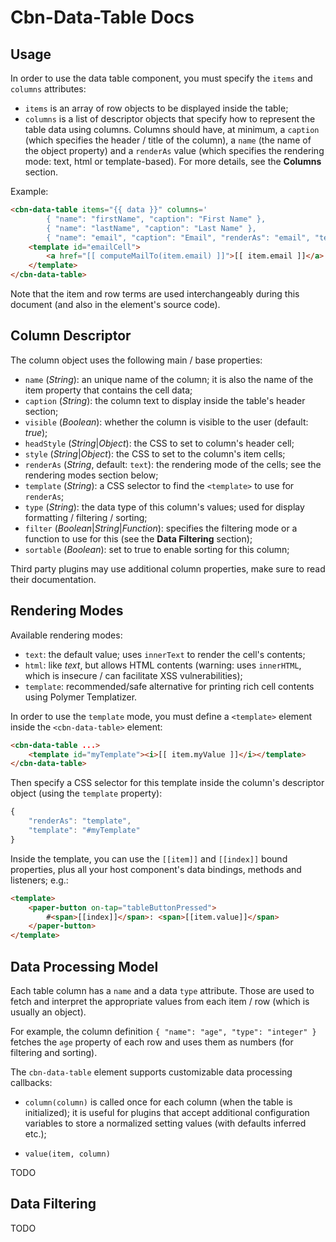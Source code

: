 Cbn-Data-Table Docs
===================

Usage
-----

In order to use the data table component, you must specify the `items` and `columns` attributes:

- `items` is an array of row objects to be displayed inside the table;
- `columns` is a list of descriptor objects that specify how to represent the table data using columns. 
  Columns should have, at minimum, a `caption` (which specifies the header / title of the column), a `name` (the name 
  of the object property) and a `renderAs` value (which specifies the rendering mode: text, html or template-based). 
  For more details, see the **Columns** section.

Example: 

```html
<cbn-data-table items="{{ data }}" columns='
		{ "name": "firstName", "caption": "First Name" },
		{ "name": "lastName", "caption": "Last Name" },
		{ "name": "email", "caption": "Email", "renderAs": "email", "template": "emailCell" }'>
	<template id="emailCell">
		<a href="[[ computeMailTo(item.email) ]]">[[ item.email ]]</a>
	</template>
</cbn-data-table>
```

Note that the item and row terms are used interchangeably during this document (and also in the element's source code).

Column Descriptor
-----------------

The column object uses the following main / base properties:

- `name` (*String*): an unique name of the column; it is also the name of the item property that contains the cell data;
- `caption` (*String*): the column text to display inside the table's header section;
- `visible` (*Boolean*): whether the column is visible to the user (default: *true*);
- `headStyle` (*String*|*Object*): the CSS to set to column's header cell;
- `style` (*String*|*Object*): the CSS to set to the column's item cells;
- `renderAs` (*String*, default: `text`): the rendering mode of the cells; see the rendering modes section below;
- `template` (*String*): a CSS selector to find the `<template>` to use for `renderAs`;
- `type` (*String*): the data type of this column's values; used for display formatting / filtering / sorting;
- `filter` (*Boolean*|*String*|*Function*): specifies the filtering mode or a function to use for this (see the 
  **Data Filtering** section);
- `sortable` (*Boolean*): set to true to enable sorting for this column;

Third party plugins may use additional column properties, make sure to read their documentation.


Rendering Modes
---------------

Available rendering modes:

* `text`: the default value; uses `innerText` to render the cell's contents;
* `html`: like *text*, but allows HTML contents (warning: uses `innerHTML`, which is insecure / can facilitate XSS 
  vulnerabilities);
* `template`: recommended/safe alternative for printing rich cell contents using Polymer Templatizer.

In order to use the `template` mode, you must define a `<template>` element inside the `<cbn-data-table>` element: 
```html
<cbn-data-table ...>
	<template id="myTemplate"><i>[[ item.myValue ]]</i></template>
</cbn-data-table>
```

Then specify a CSS selector for this template inside the column's descriptor object (using the `template` property):
```javascript
{
	"renderAs": "template",
	"template": "#myTemplate"
}
```

Inside the template, you can use the `[[item]]` and `[[index]]` bound properties, plus all your host component's data 
bindings, methods and listeners; e.g.:
```html
<template>
	<paper-button on-tap="tableButtonPressed">
		#<span>[[index]]</span>: <span>[[item.value]]</span>
	</paper-button>
</template>
```


Data Processing Model
---------------------

Each table column has a `name` and a data `type` attribute. Those are used to fetch and interpret the appropriate values
from each item / row (which is usually an object). 

For example, the column definition `{ "name": "age", "type": "integer" }` fetches the `age` property of each row and 
uses them as numbers (for filtering and sorting).

The `cbn-data-table` element supports customizable data processing callbacks:

- `column(column)` is called once for each column (when the table is initialized); it is useful for plugins that accept 
   additional configuration variables to store a normalized setting values (with defaults inferred etc.);

- `value(item, column)`

TODO


Data Filtering
--------------

TODO

